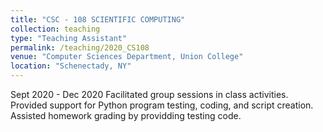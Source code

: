```yaml
---
title: "CSC - 108 SCIENTIFIC COMPUTING"
collection: teaching
type: "Teaching Assistant"
permalink: /teaching/2020_CS108
venue: "Computer Sciences Department, Union College"
location: "Schenectady, NY"
---
```

Sept 2020 - Dec 2020
Facilitated group sessions in class activities. Provided support for Python program testing, coding, and script creation. Assisted homework grading by providding testing code. 

